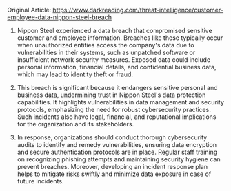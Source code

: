 Original Article: https://www.darkreading.com/threat-intelligence/customer-employee-data-nippon-steel-breach

1) Nippon Steel experienced a data breach that compromised sensitive customer and employee information. Breaches like these typically occur when unauthorized entities access the company's data due to vulnerabilities in their systems, such as unpatched software or insufficient network security measures. Exposed data could include personal information, financial details, and confidential business data, which may lead to identity theft or fraud.

2) This breach is significant because it endangers sensitive personal and business data, undermining trust in Nippon Steel's data protection capabilities. It highlights vulnerabilities in data management and security protocols, emphasizing the need for robust cybersecurity practices. Such incidents also have legal, financial, and reputational implications for the organization and its stakeholders.

3) In response, organizations should conduct thorough cybersecurity audits to identify and remedy vulnerabilities, ensuring data encryption and secure authentication protocols are in place. Regular staff training on recognizing phishing attempts and maintaining security hygiene can prevent breaches. Moreover, developing an incident response plan helps to mitigate risks swiftly and minimize data exposure in case of future incidents.